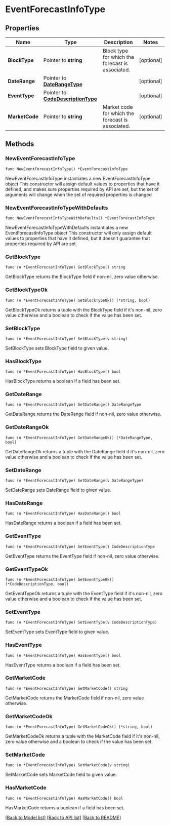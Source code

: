 # EventForecastInfoType

## Properties

Name | Type | Description | Notes
------------ | ------------- | ------------- | -------------
**BlockType** | Pointer to **string** | Block type for which the forecast is associated. | [optional] 
**DateRange** | Pointer to [**DateRangeType**](DateRangeType.md) |  | [optional] 
**EventType** | Pointer to [**CodeDescriptionType**](CodeDescriptionType.md) |  | [optional] 
**MarketCode** | Pointer to **string** | Market code for which the forecast is associated. | [optional] 

## Methods

### NewEventForecastInfoType

`func NewEventForecastInfoType() *EventForecastInfoType`

NewEventForecastInfoType instantiates a new EventForecastInfoType object
This constructor will assign default values to properties that have it defined,
and makes sure properties required by API are set, but the set of arguments
will change when the set of required properties is changed

### NewEventForecastInfoTypeWithDefaults

`func NewEventForecastInfoTypeWithDefaults() *EventForecastInfoType`

NewEventForecastInfoTypeWithDefaults instantiates a new EventForecastInfoType object
This constructor will only assign default values to properties that have it defined,
but it doesn't guarantee that properties required by API are set

### GetBlockType

`func (o *EventForecastInfoType) GetBlockType() string`

GetBlockType returns the BlockType field if non-nil, zero value otherwise.

### GetBlockTypeOk

`func (o *EventForecastInfoType) GetBlockTypeOk() (*string, bool)`

GetBlockTypeOk returns a tuple with the BlockType field if it's non-nil, zero value otherwise
and a boolean to check if the value has been set.

### SetBlockType

`func (o *EventForecastInfoType) SetBlockType(v string)`

SetBlockType sets BlockType field to given value.

### HasBlockType

`func (o *EventForecastInfoType) HasBlockType() bool`

HasBlockType returns a boolean if a field has been set.

### GetDateRange

`func (o *EventForecastInfoType) GetDateRange() DateRangeType`

GetDateRange returns the DateRange field if non-nil, zero value otherwise.

### GetDateRangeOk

`func (o *EventForecastInfoType) GetDateRangeOk() (*DateRangeType, bool)`

GetDateRangeOk returns a tuple with the DateRange field if it's non-nil, zero value otherwise
and a boolean to check if the value has been set.

### SetDateRange

`func (o *EventForecastInfoType) SetDateRange(v DateRangeType)`

SetDateRange sets DateRange field to given value.

### HasDateRange

`func (o *EventForecastInfoType) HasDateRange() bool`

HasDateRange returns a boolean if a field has been set.

### GetEventType

`func (o *EventForecastInfoType) GetEventType() CodeDescriptionType`

GetEventType returns the EventType field if non-nil, zero value otherwise.

### GetEventTypeOk

`func (o *EventForecastInfoType) GetEventTypeOk() (*CodeDescriptionType, bool)`

GetEventTypeOk returns a tuple with the EventType field if it's non-nil, zero value otherwise
and a boolean to check if the value has been set.

### SetEventType

`func (o *EventForecastInfoType) SetEventType(v CodeDescriptionType)`

SetEventType sets EventType field to given value.

### HasEventType

`func (o *EventForecastInfoType) HasEventType() bool`

HasEventType returns a boolean if a field has been set.

### GetMarketCode

`func (o *EventForecastInfoType) GetMarketCode() string`

GetMarketCode returns the MarketCode field if non-nil, zero value otherwise.

### GetMarketCodeOk

`func (o *EventForecastInfoType) GetMarketCodeOk() (*string, bool)`

GetMarketCodeOk returns a tuple with the MarketCode field if it's non-nil, zero value otherwise
and a boolean to check if the value has been set.

### SetMarketCode

`func (o *EventForecastInfoType) SetMarketCode(v string)`

SetMarketCode sets MarketCode field to given value.

### HasMarketCode

`func (o *EventForecastInfoType) HasMarketCode() bool`

HasMarketCode returns a boolean if a field has been set.


[[Back to Model list]](../README.md#documentation-for-models) [[Back to API list]](../README.md#documentation-for-api-endpoints) [[Back to README]](../README.md)


